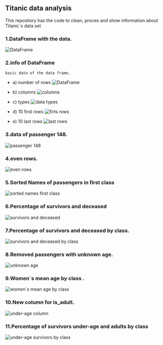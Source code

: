 ## Titanic data analysis
This repository has the code to clean, proces and show information about Titanic´s data set


### 1.DataFrame with the data.
![DataFrame](https://github.com/LuisGerardoDC/titanicData/blob/master/assets/img/create-DF.png)

### 2.info of DataFrame


    basic data of the data frame.
    
    
  - a) number of rows
      ![DataFrame](https://github.com/LuisGerardoDC/titanicData/blob/master/assets/img/number_rows.png)
      
  - b) columns
      ![columns](https://github.com/LuisGerardoDC/titanicData/blob/master/assets/img/columns_names.png)
      
  - c) types
      ![data types](https://github.com/LuisGerardoDC/titanicData/blob/master/assets/img/date_types.png)
      
  - d) 10 first rows 
      ![firts rows](https://github.com/LuisGerardoDC/titanicData/blob/master/assets/img/10_first_rows.png)
      
  - e) 10 last rows
      ![last rows](https://github.com/LuisGerardoDC/titanicData/blob/master/assets/img/10_last_rows.png)

### 3.data of passenger 148.
  ![passenger 148](https://github.com/LuisGerardoDC/titanicData/blob/master/assets/img/passenger_148.png)
### 4.even rows.
  ![even rows](https://github.com/LuisGerardoDC/titanicData/blob/master/assets/img/even_rows.png)
### 5.Sorted Names of passengers in first class
  ![sorted names first class](https://github.com/LuisGerardoDC/titanicData/blob/master/assets/img/sorted_nanmes_first_class.png)
### 6.Percentage of survivors and deceased
  ![survivors and deceased](https://github.com/LuisGerardoDC/titanicData/blob/master/assets/img/percentage_survided.png)
### 7.Percentage of survivors and deceased by class.
  ![survivors and deceased by class](https://github.com/LuisGerardoDC/titanicData/blob/master/assets/img/survived_by_class.png)
### 8.Removed passengers with unknown age.
  ![unknown age](https://github.com/LuisGerardoDC/titanicData/blob/master/assets/img/unknown_age.png)
### 9.Women´s mean age by class .
  ![women´s mean age by class](https://github.com/LuisGerardoDC/titanicData/blob/master/assets/img/mean_age_women_by_class.png)
### 10.New column for is_adult.
  ![under-age column](https://github.com/LuisGerardoDC/titanicData/blob/master/assets/img/under-age_column.png)
### 11.Percentage of survivors under-age and adults by class 
  ![under-age survivors by class](https://github.com/LuisGerardoDC/titanicData/blob/master/assets/img/survivors_under-age_by_class.png)
